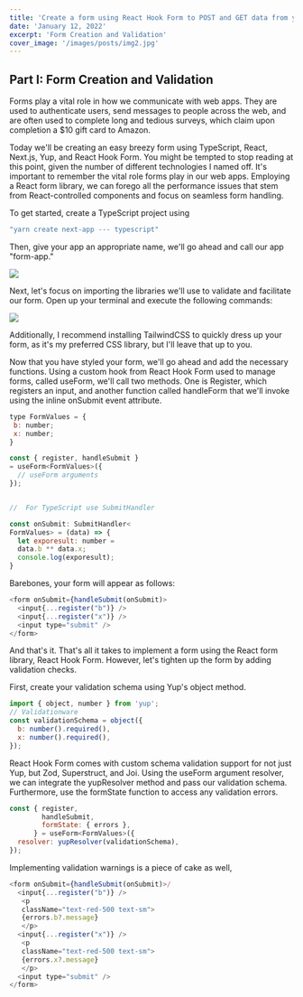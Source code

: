 ```yaml
---
title: 'Create a form using React Hook Form to POST and GET data from your MongoDB on Next.js: Part I'
date: 'January 12, 2022'
excerpt: 'Form Creation and Validation'
cover_image: '/images/posts/img2.jpg'
---
```

## Part I: Form Creation and Validation

Forms play a vital role in how we communicate with web apps. They are used to authenticate users, send messages to people across the web, and are often used to complete long and tedious surveys, which claim upon completion a $10 gift card to Amazon.

Today we'll be creating an easy breezy form using TypeScript, React, Next.js, Yup, and React Hook Form. You might be tempted to stop reading at this point, given the number of different technologies I named off. It's important to remember the vital role forms play in our web apps. Employing a React form library, we can forego all the performance issues that stem from React-controlled components and focus on seamless form handling.

To get started, create a TypeScript project using

```javascript
"yarn create next-app --- typescript"
```

Then, give your app an appropriate name, we'll go ahead and call our app "form-app."

![](https://miro.medium.com/max/1050/1*61jYC49yYYDt95Wi9WrIfg.png)

Next, let's focus on importing the libraries we'll use to validate and facilitate our form. Open up your terminal and execute the following commands:

![](https://miro.medium.com/max/1050/1*jgeOO3AQy5kEog0Jt0Km9A.png)

Additionally, I recommend installing TailwindCSS to quickly dress up your form, as it's my preferred CSS library, but I'll leave that up to you.

Now that you have styled your form, we'll go ahead and add the necessary functions. Using a custom hook from React Hook Form used to manage forms, called useForm, we'll call two methods. One is Register, which registers an input, and another function called handleForm that we'll invoke using the inline onSubmit event attribute.


```javascript
type FormValues = {
 b: number;
 x: number;
}

const { register, handleSubmit } 
= useForm<FormValues>({ 
  // useForm arguments
}); 


//  For TypeScript use SubmitHandler

const onSubmit: SubmitHandler<
FormValues> = (data) => {
  let exporesult: number = 
  data.b ** data.x;
  console.log(exporesult);
}
```

Barebones, your form will appear as follows:

```javascript
<form onSubmit={handleSubmit(onSubmit)>
  <input{...register("b")} />
  <input{...register("x")} />
  <input type="submit" />
</form>
```

And that's it. That's all it takes to implement a form using the React form library, React Hook Form. However, let's tighten up the form by adding validation checks.

First, create your validation schema using Yup's object method.

```javascript
import { object, number } from 'yup';
// Validationware
const validationSchema = object({
  b: number().required(),
  x: number().required(),
});
```

React Hook Form comes with custom schema validation support for not just Yup, but Zod, Superstruct, and Joi. Using the useForm argument resolver, we can integrate the yupResolver method and pass our validation schema. Furthermore, use the formState function to access any validation errors.

```javascript
const { register,
        handleSubmit,
        formState: { errors },
      } = useForm<FormValues>({
  resolver: yupResolver(validationSchema),
});
```

Implementing validation warnings is a piece of cake as well,

```javascript
<form onSubmit={handleSubmit(onSubmit)>/
  <input{...register("b")} />
   <p 
   className="text-red-500 text-sm">
   {errors.b?.message}
   </p>
  <input{...register("x")} />
   <p 
   className="text-red-500 text-sm">
   {errors.x?.message}
   </p>
  <input type="submit" />
</form>
```


